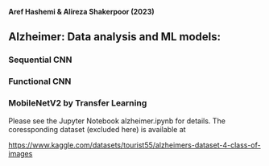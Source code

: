 **Aref Hashemi & Alireza Shakerpoor (2023)**  

## Alzheimer: Data analysis and ML models:  
### Sequential CNN
### Functional CNN
### MobileNetV2 by Transfer Learning

Please see the Jupyter Notebook alzheimer.ipynb for details. The coressponding dataset (excluded here) is available at  

https://www.kaggle.com/datasets/tourist55/alzheimers-dataset-4-class-of-images